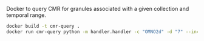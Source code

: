 Docker to query CMR for granules associated with a given collection and temporal range.

```bash
docker build -t cmr-query .
docker run cmr-query python -m handler.handler -c "OMNO2d" -d "7" --include "^.+he5$"
```